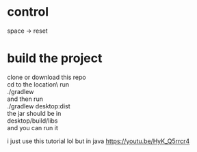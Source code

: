# control
space -> reset

# build the project 
clone or download this repo\
cd to the location\ 
run\
./gradlew\
and then run\
./gradlew desktop:dist\
the jar should be in\
desktop/build/libs\
and you can run it

i just use this tutorial lol but in java
https://youtu.be/HyK_Q5rrcr4
